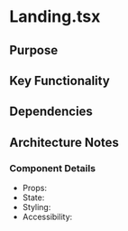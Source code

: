 # Landing.tsx

## Purpose

## Key Functionality

## Dependencies

## Architecture Notes

### Component Details
- Props: 
- State: 
- Styling: 
- Accessibility: 
